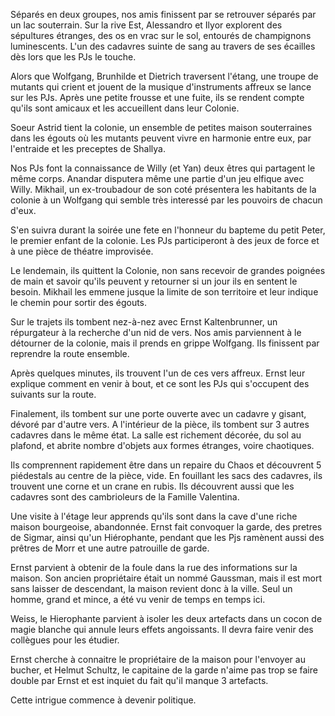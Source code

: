 Séparés en deux groupes, nos amis finissent par se retrouver séparés par un lac
souterrain. Sur la rive Est, Alessandro et Ilyor explorent des sépultures
étranges, des os en vrac sur le sol, entourés de champignons luminescents. L'un
des cadavres suinte de sang au travers de ses écailles dès lors que les PJs le
touche.

Alors que Wolfgang, Brunhilde et Dietrich traversent l'étang, une troupe de
mutants qui crient et jouent de la musique d'instruments affreux se lance sur
les PJs. Après une petite frousse et une fuite, ils se rendent compte qu'ils
sont amicaux et les accueillent dans leur Colonie.

Soeur Astrid tient la colonie, un ensemble de petites maison souterraines dans
les égouts où les mutants peuvent vivre en harmonie entre eux, par l'entraide
et les preceptes de Shallya.

Nos PJs font la connaissance de Willy (et Yan) deux êtres qui partagent le même
corps. Anandar disputera même une partie d'un jeu elfique avec Willy. Mikhail,
un ex-troubadour de son coté présentera les habitants de la colonie à un
Wolfgang qui semble très interessé par les pouvoirs de chacun d'eux.

S'en suivra durant la soirée une fete en l'honneur du bapteme du petit Peter,
le premier enfant de la colonie. Les PJs participeront à des jeux de force et
à une pièce de théatre improvisée.

Le lendemain, ils quittent la Colonie, non sans recevoir de grandes poignées de
main et savoir qu'ils peuvent y retourner si un jour ils en sentent le besoin.
Mikhail les emmene jusque la limite de son territoire et leur indique le chemin
pour sortir des égouts.

Sur le trajets ils tombent nez-à-nez avec Ernst Kaltenbrunner, un répurgateur
à la recherche d'un nid de vers. Nos amis parviennent à le détourner de la
colonie, mais il prends en grippe Wolfgang. Ils finissent par reprendre la
route ensemble.

Après quelques minutes, ils trouvent l'un de ces vers affreux. Ernst leur
explique comment en venir à bout, et ce sont les PJs qui s'occupent des
suivants sur la route.

Finalement, ils tombent sur une porte ouverte avec un cadavre y gisant, dévoré
par d'autre vers. A l'intérieur de la pièce, ils tombent sur 3 autres cadavres
dans le même état. La salle est richement décorée, du sol au plafond, et
abrite nombre d'objets aux formes étranges, voire chaotiques.

Ils comprennent rapidement être dans un repaire du Chaos et découvrent
5 piédestals au centre de la pièce, vide. En fouillant les sacs des cadavres,
ils trouvent une corne et un crane en rubis. Ils découvrent aussi que les
cadavres sont des cambrioleurs de la Famille Valentina.

Une visite à l'étage leur apprends qu'ils sont dans la cave d'une riche maison
bourgeoise, abandonnée. Ernst fait convoquer la garde, des pretres de Sigmar,
ainsi qu'un Hiérophante, pendant que les Pjs ramènent aussi des prêtres de Morr
et une autre patrouille de garde.

Ernst parvient à obtenir de la foule dans la rue des informations sur la
maison. Son ancien propriétaire était un nommé Gaussman, mais il est mort sans
laisser de descendant, la maison revient donc à la ville. Seul un homme, grand
et mince, a été vu venir de temps en temps ici.

Weiss, le Hierophante parvient à isoler les deux artefacts dans un cocon de
magie blanche qui annule leurs effets angoissants. Il devra faire venir des
collègues pour les étudier.

Ernst cherche à connaitre le propriétaire de la maison pour l'envoyer au
bucher, et Helmut Schultz, le capitaine de la garde n'aime pas trop se faire
double par Ernst et est inquiet du fait qu'il manque 3 artefacts. 

Cette intrigue commence à devenir politique.
